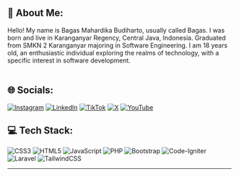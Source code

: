 ## 👋 About Me:
Hello! My name is Bagas Mahardika Budiharto, usually called Bagas. I was born and live in Karanganyar Regency, Central Java, Indonesia. Graduated from SMKN 2 Karanganyar majoring in Software Engineering. I am 18 years old, an enthusiastic individual exploring the realms of technology, with a specific interest in software development.
<br>
<br>

## 🌐 Socials:
[![Instagram](https://img.shields.io/badge/Instagram-%23E4405F.svg?logo=Instagram&logoColor=white)](https://instagram.com/bgsmhrdkabdhrto_) [![LinkedIn](https://img.shields.io/badge/LinkedIn-%230077B5.svg?logo=linkedin&logoColor=white)](https://linkedin.com/in/bagasmahardikabudiharto) [![TikTok](https://img.shields.io/badge/TikTok-%23000000.svg?logo=TikTok&logoColor=white)](https://tiktok.com/@bgsmhrdka_) [![X](https://img.shields.io/badge/X-black.svg?logo=X&logoColor=white)](https://x.com/Bgsmhrdka) [![YouTube](https://img.shields.io/badge/YouTube-%23FF0000.svg?logo=YouTube&logoColor=white)](https://youtube.com/@Bgsmhrdka_) 

## 💻 Tech Stack:
![CSS3](https://img.shields.io/badge/css3-%231572B6.svg?style=flat&logo=css3&logoColor=white) ![HTML5](https://img.shields.io/badge/html5-%23E34F26.svg?style=flat&logo=html5&logoColor=white) ![JavaScript](https://img.shields.io/badge/javascript-%23323330.svg?style=flat&logo=javascript&logoColor=%23F7DF1E) ![PHP](https://img.shields.io/badge/php-%23777BB4.svg?style=flat&logo=php&logoColor=white) ![Bootstrap](https://img.shields.io/badge/bootstrap-%238511FA.svg?style=flat&logo=bootstrap&logoColor=white) ![Code-Igniter](https://img.shields.io/badge/CodeIgniter-%23EF4223.svg?style=flat&logo=codeIgniter&logoColor=white) ![Laravel](https://img.shields.io/badge/laravel-%23FF2D20.svg?style=flat&logo=laravel&logoColor=white) ![TailwindCSS](https://img.shields.io/badge/tailwindcss-%2338B2AC.svg?style=flat&logo=tailwind-css&logoColor=white)

---
